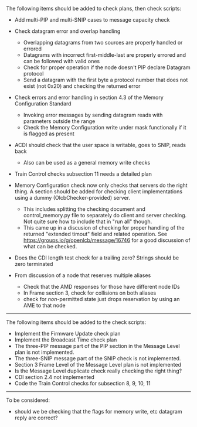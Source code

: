 The following items should be added to check plans, then check scripts:

 - Add multi-PIP and multi-SNIP cases to message capacity check
 
 - Check datagram error and overlap handling
    - Overlapping datagrams from two sources are properly handled or errored
    - Datagrams with incorrect first-middle-last are properly errored and can be followed with valid ones 
    - Check for proper operation if the node doesn't PIP declare Datagram protocol
    - Send a datagram with the first byte a protocol number that does not exist (not 0x20) and checking the returned error
    
 - Check errors and error handling in section 4.3 of the Memory Configuration Standard
    - Invoking error messages by sending datagram reads with parameters outside the range
    - Check the Memory Configuration write under mask functionally if it is flagged as present 
    
 - ACDI should check that the user space is writable, goes to SNIP, reads back
    - Also can be used as a general memory write checks
 
 - Train Control checks subsection 11 needs a detailed plan

 - Memory Configuration check now only checks that servers do the right thing. A section should be added for checking client implementations using a dummy (OlcbChecker-provided) server.
    - This includes splitting the checking document and control_memory.py file to separately do client and server checking.  Not quite sure how to include that in "run all" though.
    - This came up in a discusion of checking for proper handling of the returned "extended timout" field and related operation. See https://groups.io/g/openlcb/message/16746 for a good discussion of what can be checked.

- Does the CDI length test check for a trailing zero? Strings should be zero terminated

- From discussion of a node that reserves multiple aliases
    - Check that the AMD responses for those have different node IDs
    - In Frame section 3, check for collisions on both aliases
    - check for _non_-permitted state just drops reservation by using an AME to that node

----------------------

The following items should be added to the check scripts:

 - Implement the Firmware Update check plan
 - Implement the Broadcast Time check plan
 - The three-PIP message part of the PIP section in the Message Level plan is not implemented.
 - The three-SNIP message part of the SNIP check is not implemented.
 - Section 3 Frame Level of the Message Level plan is not implemented
 - Is the Message Level duplicate check really checking the right thing?
 - CDI section 2.4 not implemented
 - Code the Train Control checks for subsection 8, 9, 10, 11
 
----------------------

To be considered:
 - should we be checking that the flags for memory write, etc datagram reply are correct?
